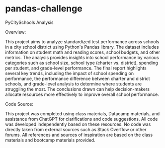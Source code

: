 # pandas-challenge

PyCitySchools Analysis 

Overview:

This project aims to analyze standardized test performance across schools in a city school district using Python's Pandas library.
The dataset includes information on student math and reading scores, school budgets, and other metrics. 
The analysis provides insights into school performance by various categories such as school size, school type (charter vs. district), 
spending per student, and grade-level performance.
The final report highlights several key trends, including the impact of school spending on performance, the performance difference between charter and district schools,
and grade-level analysis to determine where students are struggling the most. The conclusions drawn can help decision-makers allocate resources more effectively 
to improve overall school performance.


Code Source:

This project was completed using class materials, Datacamp materials, and assistance from ChatGPT for clarifications and code suggestions. 
All code was developed independently based on these resources.
No code was directly taken from external sources such as Stack Overflow or other forums. 
All references and sources of inspiration are based on the class materials and bootcamp materials provided.